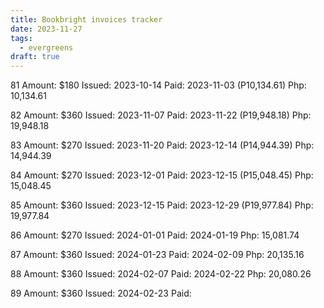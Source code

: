 ```yaml
---
title: Bookbright invoices tracker
date: 2023-11-27
tags:
  - evergreens
draft: true
---
```

81
Amount: $180
Issued: 2023-10-14
Paid: 2023-11-03 (P10,134.61)
Php: 10,134.61

82
Amount: $360
Issued: 2023-11-07
Paid: 2023-11-22 (P19,948.18)
Php: 19,948.18

83
Amount: $270
Issued: 2023-11-20
Paid: 2023-12-14 (P14,944.39)
Php: 14,944.39

84
Amount: $270
Issued: 2023-12-01
Paid: 2023-12-15 (P15,048.45)
Php: 15,048.45

85
Amount: $360
Issued: 2023-12-15
Paid: 2023-12-29 (P19,977.84)
Php: 19,977.84

86
Amount: $270
Issued: 2024-01-01
Paid: 2024-01-19
Php: 15,081.74

87
Amount: $360
Issued: 2024-01-23
Paid: 2024-02-09
Php: 20,135.16

88
Amount: $360
Issued: 2024-02-07
Paid: 2024-02-22
Php: 20,080.26

89
Amount: $360
Issued: 2024-02-23
Paid: 
